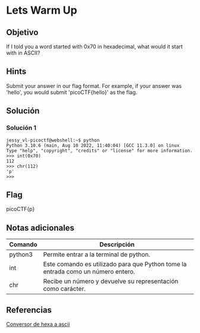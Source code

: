 
# Lets Warm Up

## Objetivo

If I told you a word started with 0x70 in hexadecimal, what would it start with in ASCII?

## Hints

Submit your answer in our flag format. For example, if your answer was 'hello', you would submit 'picoCTF{hello}' as the flag.

## Solución

### Solución 1
```
jessy_vl-picoctf@webshell:~$ python
Python 3.10.6 (main, Aug 10 2022, 11:40:04) [GCC 11.3.0] on linux
Type "help", "copyright", "credits" or "license" for more information.
>>> int(0x70)
112
>>> chr(112)
'p'
>>>
```

## Flag

picoCTF{p}

## Notas adicionales

| Comando | Descripción |
|------------|-------------|
| python3|  Permite entrar a la terminal de python.   |
| int |  Este comando es utilizado para que Python tome la entrada como un número entero.  |
| chr |  Recibe un número y devuelve su representación como carácter. |

## Referencias

[Conversor de hexa a ascii](https://www.chileoffshore.com/es/toolkits/basic-conversion/hexa-to-ascii)
